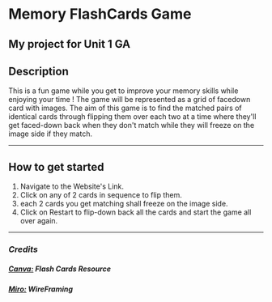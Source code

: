 # Memory FlashCards Game

## My project for Unit 1 GA

## Description

This is a fun game while you get to improve your memory skills while enjoying your time !
The game will be represented as a grid of facedown card with images. The aim of this game is to find the matched pairs of identical cards through flipping them over each two at a time where they'll get faced-down back when they don't match while they will freeze on the image side if they match.

---

## How to get started

1. Navigate to the Website's Link.
2. Click on any of 2 cards in sequence to flip them.
3. each 2 cards you get matching shall freeze on the image side.
4. Click on Restart to flip-down back all the cards and start the game all over again.

---

### **_Credits_**

##### [Canva:](https://www.canva.com/create/flashcards/) Flash Cards Resource

##### [Miro:](https://miro.com/) WireFraming
